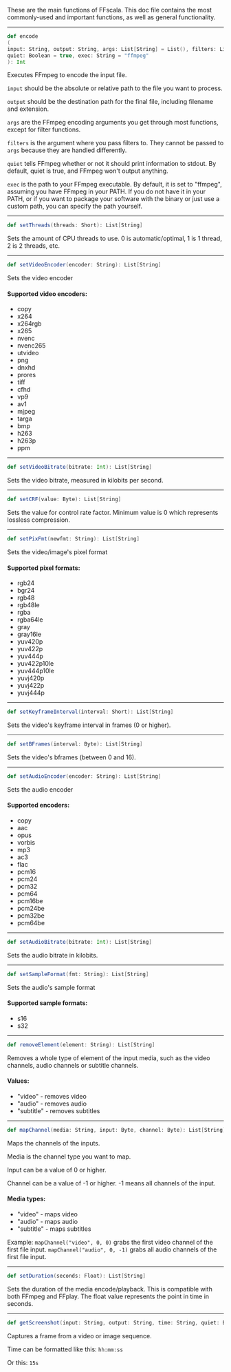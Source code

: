 These are the main functions of FFscala. This doc file contains the most commonly-used and important functions, as well as general functionality.

---

```scala
def encode
(
input: String, output: String, args: List[String] = List(), filters: List[String] = List(),
quiet: Boolean = true, exec: String = "ffmpeg"
): Int
```
Executes FFmpeg to encode the input file.

```input``` should be the absolute or relative path to the file you want to process.

```output``` should be the destination path for the final file, including filename and extension.

```args``` are the FFmpeg encoding arguments you get through most functions, except for filter functions.

```filters``` is the argument where you pass filters to. They cannot be passed to ```args``` because they are handled differently.

```quiet``` tells FFmpeg whether or not it should print information to stdout. By default, quiet is true, and FFmpeg won't output anything.

```exec``` is the path to your FFmpeg executable. By default, it is set to "ffmpeg", assuming you have FFmpeg in your PATH. If you do not have it in your PATH, or if you want to package your software with the binary or just use a custom path, you can specify the path yourself.

---

```scala
def setThreads(threads: Short): List[String]
```
Sets the amount of CPU threads to use. 0 is automatic/optimal, 1 is 1 thread, 2 is 2 threads, etc.

---

```scala
def setVideoEncoder(encoder: String): List[String]
```
Sets the video encoder
#### Supported video encoders:
* copy
* x264
* x264rgb
* x265
* nvenc
* nvenc265
* utvideo
* png
* dnxhd
* prores
* tiff
* cfhd
* vp9
* av1
* mjpeg
* targa
* bmp
* h263
* h263p
* ppm

---

```scala
def setVideoBitrate(bitrate: Int): List[String]
```
Sets the video bitrate, measured in kilobits per second.

---

```scala
def setCRF(value: Byte): List[String]
```
Sets the value for control rate factor. Minimum value is 0 which represents lossless compression.

---

```scala
def setPixFmt(newfmt: String): List[String]
```
Sets the video/image's pixel format
#### Supported pixel formats:
* rgb24
* bgr24
* rgb48
* rgb48le
* rgba
* rgba64le
* gray
* gray16le
* yuv420p
* yuv422p
* yuv444p
* yuv422p10le
* yuv444p10le
* yuvj420p
* yuvj422p
* yuvj444p

---

```scala
def setKeyframeInterval(interval: Short): List[String]
```
Sets the video's keyframe interval in frames (0 or higher).

---

```scala
def setBFrames(interval: Byte): List[String]
```
Sets the video's bframes (between 0 and 16).

---

```scala
def setAudioEncoder(encoder: String): List[String]
```
Sets the audio encoder
#### Supported encoders:
* copy
* aac
* opus
* vorbis
* mp3
* ac3
* flac
* pcm16
* pcm24
* pcm32
* pcm64
* pcm16be
* pcm24be
* pcm32be
* pcm64be

---

```scala
def setAudioBitrate(bitrate: Int): List[String]
```
Sets the audio bitrate in kilobits.

---

```scala
def setSampleFormat(fmt: String): List[String]
```
Sets the audio's sample format
#### Supported sample formats:
* s16
* s32

---

```scala
def removeElement(element: String): List[String]
```
Removes a whole type of element of the input media, such as the video channels, audio channels or subtitle channels.

#### Values:
* "video" - removes video
* "audio" - removes audio
* "subtitle" - removes subtitles

---

```scala
def mapChannel(media: String, input: Byte, channel: Byte): List[String]
```
Maps the channels of the inputs.

Media is the channel type you want to map.

Input can be a value of 0 or higher.

Channel can be a value of -1 or higher. -1 means all channels of the input.

#### Media types:
* "video" - maps video
* "audio" - maps audio
* "subtitle" - maps subtitles

Example: ```mapChannel("video", 0, 0)``` grabs the first video channel of the first file input. ```mapChannel("audio", 0, -1)``` grabs all audio channels of the first file input.

---

```scala
def setDuration(seconds: Float): List[String]
```
Sets the duration of the media encode/playback. This is compatible with both FFmpeg and FFplay. The float value represents the point in time in seconds.

---

```scala
def getScreenshot(input: String, output: String, time: String, quiet: Boolean = true, exec = "ffmpeg")
```
Captures a frame from a video or image sequence.

Time can be formatted like this: ```hh:mm:ss```

Or this: ```15s```
